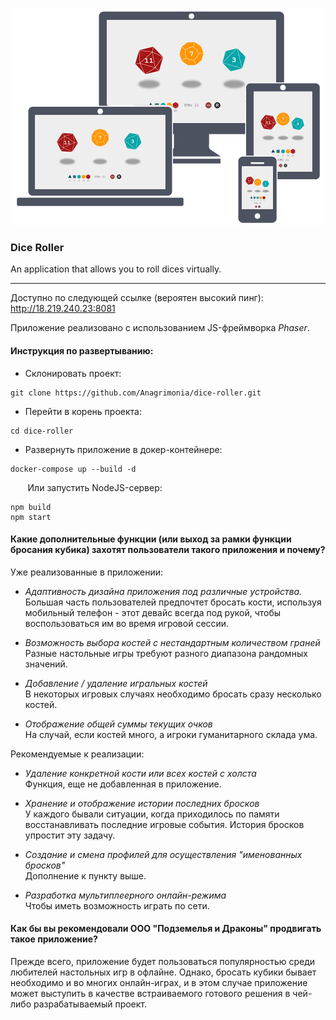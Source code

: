 <p align="center">
  <img src="assets/adaptive.png" alt="Adaptive design demonstration"/>
</p>


### Dice Roller
An application that allows you to roll dices virtually.

---

Доступно по следующей ссылке (вероятен высокий пинг): http://18.219.240.23:8081

Приложение реализовано с использованием JS-фреймворка *Phaser*.

#### Инструкция по развертыванию:
- Склонировать проект:
```
git clone https://github.com/Anagrimonia/dice-roller.git
```
- Перейти в корень проекта:
```
cd dice-roller
```
- Развернуть приложение в докер-контейнере:
```
docker-compose up --build -d
```
&nbsp;&nbsp;&nbsp;&nbsp;&nbsp;&nbsp; Или запустить NodeJS-сервер:
```
npm build
npm start
```


#### Какие дополнительные функции (или выход за рамки функции бросания кубика) захотят пользователи такого приложения и почему?

Уже реализованные в приложении:

- *Адаптивность дизайна приложения под различные устройства.* \
Большая часть пользователей предпочтет бросать кости, используя мобильный телефон - этот девайс всегда под рукой, чтобы воспользоваться им во время игровой сессии.

- *Возможность выбора костей с нестандартным количеством граней* \
Разные настольные игры требуют разного диапазона рандомных значений.

- *Добавление / удаление игральных костей* \
В некоторых игровых случаях необходимо бросать сразу несколько костей.

- *Отображение общей суммы текущих очков* \
На случай, если костей много, а игроки гуманитарного склада ума.

Рекомендуемые к реализации:

- *Удаление конкретной кости или всех костей с холста* \
Функция, еще не добавленная в приложение.

- *Хранение и отображение истории последних бросков* \
У каждого бывали ситуации, когда приходилось по памяти восстанавливать последние игровые события. История бросков упростит эту задачу.

- *Создание и смена профилей для осуществления "именованных бросков"* \
Дополнение к пункту выше.

- *Разработка мультиплеерного онлайн-режима* \
Чтобы иметь возможность играть по сети.

#### Как бы вы рекомендовали ООО "Подземелья и Драконы" продвигать такое приложение?

Прежде всего, приложение будет пользоваться популярностью среди любителей настольных игр в офлайне. 
Однако, бросать кубики бывает необходимо и во многих онлайн-играх, и в этом случае приложение может выступить в качестве встраиваемого 
готового решения в чей-либо разрабатываемый проект.
